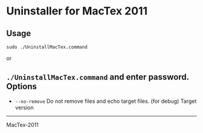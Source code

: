 Uninstaller for MacTex 2011
==================
Usage
------------------
`sudo ./UninstallMacTex.command`

or

`./UninstallMacTex.command` and enter password.
Options
------------------
* `--no-remove`
Do not remove files and echo target files. (for debug)
Target version
------------------
MacTex-2011
